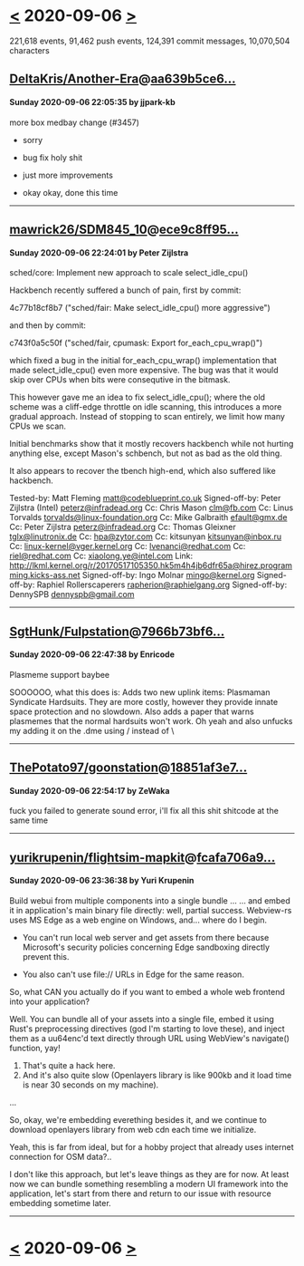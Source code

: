 # [<](2020-09-05.md) 2020-09-06 [>](2020-09-07.md)

221,618 events, 91,462 push events, 124,391 commit messages, 10,070,504 characters


## [DeltaKris/Another-Era](https://github.com/DeltaKris/Another-Era)@[aa639b5ce6...](https://github.com/DeltaKris/Another-Era/commit/aa639b5ce6783b097136f69b669df48fa6d46398)
#### Sunday 2020-09-06 22:05:35 by jjpark-kb

more box medbay change (#3457)

* sorry

* bug fix holy shit

* just more improvements

* okay okay, done this time

---
## [mawrick26/SDM845_10](https://github.com/mawrick26/SDM845_10)@[ece9c8ff95...](https://github.com/mawrick26/SDM845_10/commit/ece9c8ff95a83c34aeb4b3f90d613f721fd6451b)
#### Sunday 2020-09-06 22:24:01 by Peter Zijlstra

sched/core: Implement new approach to scale select_idle_cpu()

Hackbench recently suffered a bunch of pain, first by commit:

  4c77b18cf8b7 ("sched/fair: Make select_idle_cpu() more aggressive")

and then by commit:

  c743f0a5c50f ("sched/fair, cpumask: Export for_each_cpu_wrap()")

which fixed a bug in the initial for_each_cpu_wrap() implementation
that made select_idle_cpu() even more expensive. The bug was that it
would skip over CPUs when bits were consequtive in the bitmask.

This however gave me an idea to fix select_idle_cpu(); where the old
scheme was a cliff-edge throttle on idle scanning, this introduces a
more gradual approach. Instead of stopping to scan entirely, we limit
how many CPUs we scan.

Initial benchmarks show that it mostly recovers hackbench while not
hurting anything else, except Mason's schbench, but not as bad as the
old thing.

It also appears to recover the tbench high-end, which also suffered like
hackbench.

Tested-by: Matt Fleming <matt@codeblueprint.co.uk>
Signed-off-by: Peter Zijlstra (Intel) <peterz@infradead.org>
Cc: Chris Mason <clm@fb.com>
Cc: Linus Torvalds <torvalds@linux-foundation.org>
Cc: Mike Galbraith <efault@gmx.de>
Cc: Peter Zijlstra <peterz@infradead.org>
Cc: Thomas Gleixner <tglx@linutronix.de>
Cc: hpa@zytor.com
Cc: kitsunyan <kitsunyan@inbox.ru>
Cc: linux-kernel@vger.kernel.org
Cc: lvenanci@redhat.com
Cc: riel@redhat.com
Cc: xiaolong.ye@intel.com
Link: http://lkml.kernel.org/r/20170517105350.hk5m4h4jb6dfr65a@hirez.programming.kicks-ass.net
Signed-off-by: Ingo Molnar <mingo@kernel.org>
Signed-off-by: Raphiel Rollerscaperers <rapherion@raphielgang.org>
Signed-off-by: DennySPB <dennyspb@gmail.com>

---
## [SgtHunk/Fulpstation](https://github.com/SgtHunk/Fulpstation)@[7966b73bf6...](https://github.com/SgtHunk/Fulpstation/commit/7966b73bf6918e3a9233ef089bbac04e436de029)
#### Sunday 2020-09-06 22:47:38 by Enricode

Plasmeme support baybee

SOOOOOO, what this does is:
Adds two new uplink items: Plasmaman Syndicate Hardsuits.
They are more costly, however they provide innate space protection and no slowdown.
Also adds a paper that warns plasmemes that the normal hardsuits won't work.
Oh yeah and also unfucks my adding it on the .dme using / instead of \

---
## [ThePotato97/goonstation](https://github.com/ThePotato97/goonstation)@[18851af3e7...](https://github.com/ThePotato97/goonstation/commit/18851af3e710c82922eca8b96c9194322a0de5e8)
#### Sunday 2020-09-06 22:54:17 by ZeWaka

fuck you failed to generate sound error, i'll fix all this shit shitcode at the same time

---
## [yurikrupenin/flightsim-mapkit](https://github.com/yurikrupenin/flightsim-mapkit)@[fcafa706a9...](https://github.com/yurikrupenin/flightsim-mapkit/commit/fcafa706a9c07fabd983ff8395e881db1d1cecbf)
#### Sunday 2020-09-06 23:36:38 by Yuri Krupenin

Build webui from multiple components into a single bundle ...
...
and embed it in application's main binary file directly: well,
partial success. Webview-rs uses MS Edge as a web engine on Windows,
and... where do I begin.

* You can't run local web server and get
assets from there because Microsoft's security policies concerning
Edge sandboxing directly prevent this.

* You also can't use file:// URLs in Edge for the same reason.

So, what CAN you actually do if you want to embed a whole web
frontend into your application?

Well. You can bundle all of your assets into a single file,
embed it using Rust's preprocessing directives (god I'm starting
to love these), and inject them as a uu64enc'd text directly
through URL using WebView's navigate() function, yay!

1. That's quite a hack here.
2. And it's also quite slow (Openlayers library is like 900kb
and it load time is near 30 seconds on my machine).

...

So, okay, we're embedding everething besides it, and we continue
to download openlayers library from web cdn each time we
initialize.

Yeah, this is far from ideal, but for a hobby project that already
uses internet connection for OSM data?..

I don't like this approach, but let's leave things as they are for
now. At least now we can bundle something resembling a modern UI
framework into the application, let's start from there and return
to our issue with resource embedding sometime later.

---

# [<](2020-09-05.md) 2020-09-06 [>](2020-09-07.md)

